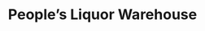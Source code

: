 ---
title: "People’s Liquor Warehouse"
url: /warwick/peoples-liquor-warehouse/
shop: Spirituosen
---